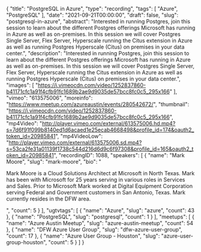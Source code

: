 {
  "title": "PostgreSQL in Azure",
  "type": "recording",
  "tags": [
    "Azure",
    "PostgreSQL"
  ],
  "date": "2021-09-21T00:00:00",
  "draft": false,
  "slug": "postgresql-in-azure",
  "abstract": "Interested in running Postgres, join this session to learn about the different Postgres offerings Microsoft has running in Azure as well as on-premises. In this session we will cover Postgres Single Server, Flex Server, Hyperscale running the Citus extension in Azure as well as running Postgres Hyperscale (Citus) on premises in your data center.",
  "description": "Interested in running Postgres, join this session to learn about the different Postgres offerings Microsoft has running in Azure as well as on-premises. In this session we will cover Postgres Single Server, Flex Server, Hyperscale running the Citus extension in Azure as well as running Postgres Hyperscale (Citus) on premises in your data center.",
  "images": [
    "https://i.vimeocdn.com/video/1252837860-b41171cfc1a91f4cfb91fc1689b2ae9d9035de57bcc8fc0c5_295x166"
  ],
  "vimeo": "613575006",
  "moreinfo": "https://www.meetup.com/azureaustin/events/280542672/",
  "thumbnail": "https://i.vimeocdn.com/video/1252837860-b41171cfc1a91f4cfb91fc1689b2ae9d9035de57bcc8fc0c5_295x166",
  "mp4Video": "http://player.vimeo.com/external/613575006.hd.mp4?s=7d6f91f099b8140ed1d6acaed1e25ecab4668498&profile_id=174&oauth2_token_id=20985841",
  "mp4VideoLow": "http://player.vimeo.com/external/613575006.sd.mp4?s=53ca2fe31a01139f1738c544d216d6d9c6f97308&profile_id=165&oauth2_token_id=20985841",
  "recordingID": 1088,
  "speakers": [
    {
      "name": "Mark Moore",
      "slug": "mark-moore",
      "bio": "<p>Mark Moore is a Cloud Solutions Architect at Microsoft in North Texas. Mark has been with Microsoft for 25 years serving in various roles in Services and Sales. Prior to Microsoft Mark worked at Digital Equipment Corporation serving Federal and Government customers in San Antonio, Texas. Mark currently resides in the DFW area.</p>",
      "count": 5
    }
  ],
  "ugtvtags": [
    {
      "name": "Azure",
      "slug": "azure",
      "count": 43
    },
    {
      "name": "PostgreSQL",
      "slug": "postgresql",
      "count": 1
    }
  ],
  "meetups": [
    {
      "name": "Azure Austin Meetup",
      "slug": "azure-austin-meetup",
      "count": 54
    },
    {
      "name": "DFW Azure User Group",
      "slug": "dfw-azure-user-group",
      "count": 17
    },
    {
      "name": "Azure User Group - Houston",
      "slug": "azure-user-group-houston",
      "count": 5
    }
  ]
}